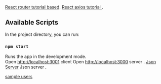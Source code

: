 [React router tutorial based](https://codeburst.io/getting-started-with-react-router-5c978f70df91).
[React axios tutorial ](https://malcoded.com/posts/react-http-requests-axios/).

## Available Scripts

In the project directory, you can run:

### `npm start`

Runs the app in the development mode.<br>
Open [http://localhost:3001](http://localhost:3001) client
Open [http://localhost:3000](http://localhost:3000) server . 
[Json Server](https://github.com/typicode/json-server) Json server . 


[sample users](https://jsonplaceholder.typicode.com/users)
